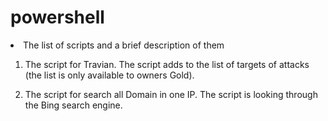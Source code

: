 # powershell
<li>
The list of scripts and a brief description of them

1. The script for Travian.
The script adds to the list of targets of attacks (the list is only available 
to owners Gold).

2. The script for search all Domain in one IP.
The script is looking through the Bing search engine.

